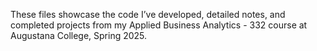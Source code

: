 These files showcase the code I’ve developed, detailed notes, and completed projects from my Applied Business Analytics - 332 course at Augustana College, Spring 2025.
